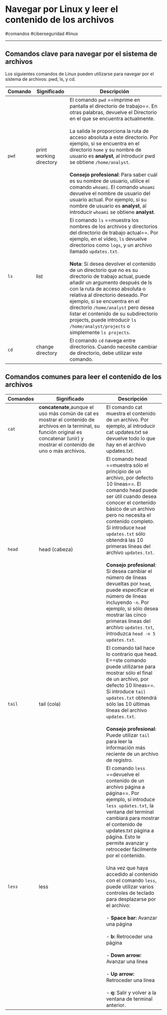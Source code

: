 # Navegar por Linux y leer el contenido de los archivos
#comandos #ciberseguridad #linux

---
## Comandos clave para navegar por el sistema de archivos

Los siguientes comandos de Linux pueden utilizarse para navegar por el sistema de archivos: pwd, ls, y cd.

| **Comando** | **Significado**         | **Descripción**                                                                                                                                                                                                                                                                                                                                                                                                                                                                                                                                                                                                                                          |
| ----------- | ----------------------- | -------------------------------------------------------------------------------------------------------------------------------------------------------------------------------------------------------------------------------------------------------------------------------------------------------------------------------------------------------------------------------------------------------------------------------------------------------------------------------------------------------------------------------------------------------------------------------------------------------------------------------------------------------- |
| `pwd`       | print working directory | El comando `pwd` ==imprime en pantalla el directorio de trabajo==. En otras palabras, devuelve el Directorio en el que se encuentra actualmente.<br><br>La salida le proporciona la ruta de acceso absoluta a este directorio. Por ejemplo, si se encuentra en el directorio `home` y su nombre de usuario es **analyst**, al introducir pwd se obtiene `/home/analyst`.<br><br>**Consejo profesional**: Para saber cuál es su nombre de usuario, utilice el comando `whoami`. El comando `whoami` devuelve el nombre de usuario del usuario actual. Por ejemplo, si su nombre de usuario es **analyst**, al introducir `whoami` se obtiene **analyst**. |
| `ls`        | list                    | El comando `ls` ==muestra los nombres de los archivos y directorios del directorio de trabajo actual==. Por ejemplo, en el vídeo, `ls` devuelve directorios como `logs`, y un archivo llamado `updates.txt`.<br><br>**Nota**: Si desea devolver el contenido de un directorio que no es su directorio de trabajo actual, puede añadir un argumento después de ls con la ruta de acceso absoluta o relativa al directorio deseado. Por ejemplo, si se encuentra en el directorio `/home/analyst` pero desea listar el contenido de su subdirectorio projects, puede introducir `ls /home/analyst/projects` o simplemente `ls projects`.                   |
| `cd`        | change directory        | El comando `cd` navega entre directorios. Cuando necesite cambiar de directorio, debe utilizar este comando.                                                                                                                                                                                                                                                                                                                                                                                                                                                                                                                                             |
## Comandos comunes para leer el contenido de los archivos

| **Comandos** | **Significado**                                                                                                                                                                           | **Descripción**                                                                                                                                                                                                                                                                                                                                                                                                                                                                                                                                                                                                                                                                                  |
| ------------ | ----------------------------------------------------------------------------------------------------------------------------------------------------------------------------------------- | ------------------------------------------------------------------------------------------------------------------------------------------------------------------------------------------------------------------------------------------------------------------------------------------------------------------------------------------------------------------------------------------------------------------------------------------------------------------------------------------------------------------------------------------------------------------------------------------------------------------------------------------------------------------------------------------------ |
| `cat`        | **concatenate**,aunque el uso más común de cat es mostrar el contenido de archivos en la terminal, su función original es concatenar (unir) y mostrar el contenido de uno o más archivos. | El comando cat muestra el contenido de un archivo. Por ejemplo, al introducir cat updates.txt se devuelve todo lo que hay en el archivo updates.txt.                                                                                                                                                                                                                                                                                                                                                                                                                                                                                                                                             |
| `head`       | head (cabeza)                                                                                                                                                                             | El comando head ==muestra sólo el principio de un archivo, por defecto 10 líneas==. El comando head puede ser útil cuando desea conocer el contenido básico de un archivo pero no necesita el contenido completo. Si introduce `head updates.txt` sólo obtendrá las 10 primeras líneas del archivo `updates.txt`.<br><br>**Consejo profesional**: Si desea cambiar el número de líneas devueltas por `head`, puede especificar el número de líneas incluyendo `-n`. Por ejemplo, si sólo desea mostrar las cinco primeras líneas del archivo `updates.txt`, introduzca `head -n 5 updates.txt`.                                                                                                  |
| `tail`       | tail (cola)                                                                                                                                                                               | El comando tail hace lo contrario que head. E==ste comando puede utilizarse para mostrar sólo el final de un archivo, por defecto 10 líneas==. Si introduce `tail updates.txt` obtendrá sólo las 10 últimas líneas del archivo `updates.txt`.<br><br>**Consejo profesional**: Puede utilizar `tail` para leer la información más reciente de un archivo de registro.                                                                                                                                                                                                                                                                                                                             |
| `less`       | less                                                                                                                                                                                      | El comando `less` ==devuelve el contenido de un archivo página a página==. Por ejemplo, si introduce `less updates.txt`, la ventana del terminal cambiará para mostrar el contenido de updates.txt página a página. Esto le permite avanzar y retroceder fácilmente por el contenido.<br><br>Una vez que haya accedido al contenido con el comando `less`, puede utilizar varios controles de teclado para desplazarse por el archivo:<br><br>- **Space bar:** Avanzar una página<br>    <br>- **b:** Retroceder una página<br>    <br>- **Down arrow:** Avanzar una línea<br>    <br>- **Up arrow:** Retroceder una línea<br>    <br>- **q:** Salir y volver a la ventana de terminal anterior. |
